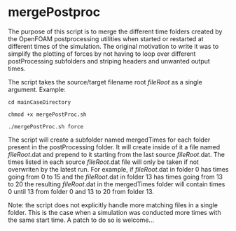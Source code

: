 # mergePostproc

The purpose of this script is to merge the different time folders created by the OpenFOAM postprocessing utilities when started or restarted at different times of the simulation. The original motivation to write it was to simplify the plotting of forces by not having to loop over different postProcessing subfolders and striping headers and unwanted output times.

The script takes the source/target filename root *fileRoot* as a single argument.
Example:

`cd mainCaseDirectory`

`chmod +x mergePostProc.sh`

`./mergePostProc.sh force`


The script will create a subfolder named mergedTimes for each folder present in the postProcessing folder.
It will create inside of it a file named *fileRoot*.dat and prepend to it starting from the last source *fileRoot*.dat.
The times listed in each source *fileRoot*.dat file will only be taken if not overwriten by the latest run.
For example, if *fileRoot*.dat in folder 0 has times going from 0 to 15 and the *fileRoot*.dat in folder 13 has times going from 13 to 20 the resulting *fileRoot*.dat in the mergedTimes folder will contain times 0 until 13 from folder 0 and 13 to 20 from folder 13.

Note: the script does not explicitly handle more matching files in a single folder.
This is the case when a simulation was conducted more times with the same start time.
A patch to do so is welcome...
